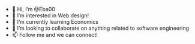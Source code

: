 - 👋 Hi, I’m @Eba00
- 👀 I’m interested in Web design!
- 🌱 I’m currently learning Economics 
- 💞️ I’m looking to collaborate on anything related to software engineering 
- 📫 Follow me and we can connect!

<!---
Eba00/Eba00 is a ✨ special ✨ repository because its `README.md` (this file) appears on your GitHub profile.
You can click the Preview link to take a look at your changes.
--->

